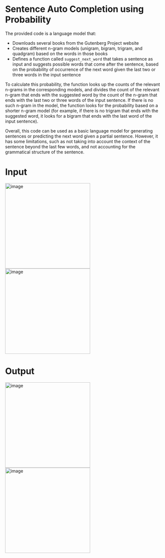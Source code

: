 # Sentence Auto Completion using Probability

The provided code is a language model that:

- Downloads several books from the Gutenberg Project website
- Creates different n-gram models (unigram, bigram, trigram, and quadgram) based on the words in those books
- Defines a function called `suggest_next_word` that takes a sentence as input and suggests possible words that come after the sentence, based on the probability of occurrence of the next word given the last two or three words in the input sentence

To calculate this probability, the function looks up the counts of the relevant n-grams in the corresponding models, and divides the count of the relevant n-gram that ends with the suggested word by the count of the n-gram that ends with the last two or three words of the input sentence. If there is no such n-gram in the model, the function looks for the probability based on a shorter n-gram model (for example, if there is no trigram that ends with the suggested word, it looks for a bigram that ends with the last word of the input sentence).

Overall, this code can be used as a basic language model for generating sentences or predicting the next word given a partial sentence. However, it has some limitations, such as not taking into account the context of the sentence beyond the last few words, and not accounting for the grammatical structure of the sentence.

# Input
<img width="275" alt="image" src="https://user-images.githubusercontent.com/117291117/228685434-e98a8c68-1a06-47f7-a5bb-bc90770139bc.png">
<img width="275" alt="image" src="https://user-images.githubusercontent.com/117291117/228685504-a4fb92a5-dafe-48c6-ac07-7a840e8f16e4.png">

# Output
<img width="275" alt="image" src="https://user-images.githubusercontent.com/117291117/228685592-95b54b10-e476-43c1-9065-f6358fdc24f4.png">
<img width="275" alt="image" src="https://user-images.githubusercontent.com/117291117/228685648-25d12931-7bd5-44cd-9b08-0e45dab85ea5.png">
